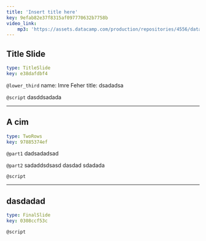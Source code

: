 ```yaml
---
title: 'Insert title here'
key: 9efab82e37f8315af097770632b7758b
video_link:
    mp3: 'https://assets.datacamp.com/production/repositories/4556/datasets/7f133d914b59dc56e97691a0a346951608284fb5/ch1DE_full.mp3'
---
```


## Title Slide

```yaml
type: TitleSlide
key: e38dafdbf4
```

`@lower_third`
name: Imre Feher
title: dsadadsa

`@script`
dasddsadada

---

## A cim

```yaml
type: TwoRows
key: 97885374ef
```

`@part1`
dadsadadsad

`@part2`
sadaddsdsasd
dasdad
sdadada

`@script`


---

## dasdadad

```yaml
type: FinalSlide
key: 0308ccf53c
```

`@script`
